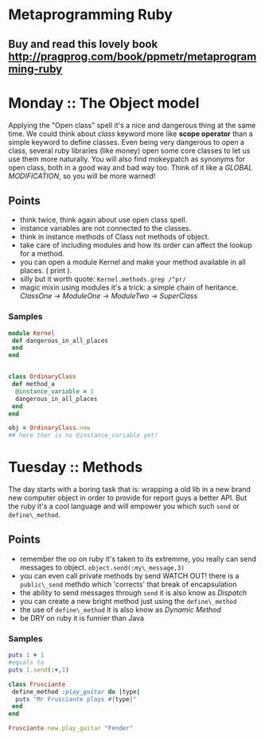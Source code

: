 # Metaprogramming Ruby
## Buy and read this lovely book http://pragprog.com/book/ppmetr/metaprogramming-ruby
# Monday :: The Object model
 Applying the "Open class" spell it's a nice and dangerous thing at the same time. We could think about *class* keyword more like **scope operator** than a simple keyword to define classes. Even being very dangerous to open a class, several ruby libraries (like money) open some core classes to let us use them more naturally. You will also find mokeypatch as synonyms for open class, both in a good way and bad way too. Think of it like a *GLOBAL MODIFICATION*, so you will be more warned!

## Points
 * think twice, think again about use open class spell.
 * instance variables are not connected to the classes.
 * think in instance methods of Class not methods of object.
 * take care of including modules and how its order can affect the lookup for a method.
 * you can open a module Kernel and make your method available in all places. ( print ).
 * silly but it worth quote: `Kernel.methods.grep /^pr/`
 * magic mixin using modules it's a trick: a simple chain of heritance. *ClassOne -> ModuleOne -> ModuleTwo -> SuperClass*

### Samples
```ruby
module Kernel
 def dangerous_in_all_places
 end
end


class OrdinaryClass
 def method_a
  @instance_variable = 1
  dangerous_in_all_places
 end
end

obj = OrdinaryClass.new
## here ther is no @instance_variable yet!

```

# Tuesday :: Methods 
The day starts with a boring task that is: wrapping a old lib in a new brand new computer object in order to provide for report guys a better API. But the ruby it's a cool language and will empower you which such `send` or `define\_method`.

## Points

* remember the oo on ruby it's taken to its extremme, you really can send messages to object. `object.send(:my\_message,3)`
* you can even call private methods by send WATCH OUT! there is a `public\_send` methdo which 'corrects' that break of encapsulation
* the ability to send messages through `send` it is also know as _Dispatch_
* you can create a new bright method just using the `define\_method`
* the use of `define\_method` it is also know as _Dynamic Method_
* be DRY on ruby it is funnier than Java

### Samples
```ruby
puts 1 + 1
#equals to
puts 1.send(:+,1)

class Frusciante
 define_method :play_guitar do |type|
  puts "Mr Frusciante plays #{type}"
 end
end

Frusciante.new.play_guitar "Fender"

```
